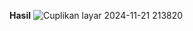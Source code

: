 **Hasil**
![Cuplikan layar 2024-11-21 213820](https://github.com/user-attachments/assets/892cfa3f-5b01-4083-9476-d9650acaf8ab)
